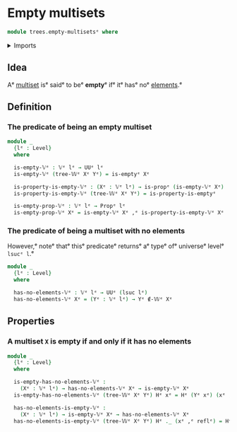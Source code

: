 # Empty multisets

```agda
module trees.empty-multisetsᵉ where
```

<details><summary>Imports</summary>

```agda
open import foundation.dependent-pair-typesᵉ
open import foundation.empty-typesᵉ
open import foundation.identity-typesᵉ
open import foundation.propositionsᵉ
open import foundation.universe-levelsᵉ

open import trees.elementhood-relation-w-typesᵉ
open import trees.multisetsᵉ
open import trees.w-typesᵉ
```

</details>

## Idea

Aᵉ [multiset](trees.multisets.mdᵉ) isᵉ saidᵉ to beᵉ **empty**ᵉ ifᵉ itᵉ hasᵉ noᵉ
[elements](trees.elementhood-relation-w-types.md).ᵉ

## Definition

### The predicate of being an empty multiset

```agda
module _
  {lᵉ : Level}
  where

  is-empty-𝕍ᵉ : 𝕍ᵉ lᵉ → UUᵉ lᵉ
  is-empty-𝕍ᵉ (tree-𝕎ᵉ Xᵉ Yᵉ) = is-emptyᵉ Xᵉ

  is-property-is-empty-𝕍ᵉ : (Xᵉ : 𝕍ᵉ lᵉ) → is-propᵉ (is-empty-𝕍ᵉ Xᵉ)
  is-property-is-empty-𝕍ᵉ (tree-𝕎ᵉ Xᵉ Yᵉ) = is-property-is-emptyᵉ

  is-empty-prop-𝕍ᵉ : 𝕍ᵉ lᵉ → Propᵉ lᵉ
  is-empty-prop-𝕍ᵉ Xᵉ = is-empty-𝕍ᵉ Xᵉ ,ᵉ is-property-is-empty-𝕍ᵉ Xᵉ
```

### The predicate of being a multiset with no elements

However,ᵉ noteᵉ thatᵉ thisᵉ predicateᵉ returnsᵉ aᵉ typeᵉ ofᵉ universeᵉ levelᵉ `lsucᵉ l`.ᵉ

```agda
module _
  {lᵉ : Level}
  where

  has-no-elements-𝕍ᵉ : 𝕍ᵉ lᵉ → UUᵉ (lsuc lᵉ)
  has-no-elements-𝕍ᵉ Xᵉ = (Yᵉ : 𝕍ᵉ lᵉ) → Yᵉ ∉-𝕎ᵉ Xᵉ
```

## Properties

### A multiset `X` is empty if and only if it has no elements

```agda
module _
  {lᵉ : Level}
  where

  is-empty-has-no-elements-𝕍ᵉ :
    (Xᵉ : 𝕍ᵉ lᵉ) → has-no-elements-𝕍ᵉ Xᵉ → is-empty-𝕍ᵉ Xᵉ
  is-empty-has-no-elements-𝕍ᵉ (tree-𝕎ᵉ Xᵉ Yᵉ) Hᵉ xᵉ = Hᵉ (Yᵉ xᵉ) (xᵉ ,ᵉ reflᵉ)

  has-no-elements-is-empty-𝕍ᵉ :
    (Xᵉ : 𝕍ᵉ lᵉ) → is-empty-𝕍ᵉ Xᵉ → has-no-elements-𝕍ᵉ Xᵉ
  has-no-elements-is-empty-𝕍ᵉ (tree-𝕎ᵉ Xᵉ Yᵉ) Hᵉ ._ (xᵉ ,ᵉ reflᵉ) = Hᵉ xᵉ
```